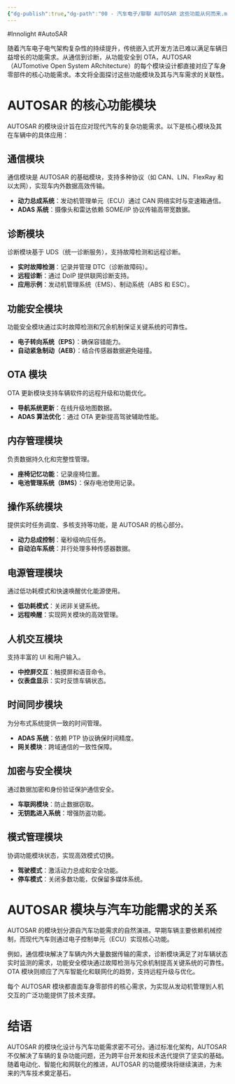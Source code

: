 ```yaml
---
{"dg-publish":true,"dg-path":"00 - 汽车电子/聊聊 AUTOSAR 这些功能从何而来.md","permalink":"/00 - 汽车电子/聊聊 AUTOSAR 这些功能从何而来/","created":"2025-04-11T15:52:12.392+08:00","updated":"2025-04-11T16:02:41.611+08:00"}
---
```


#Innolight #AutoSAR 

随着汽车电子电气架构复杂性的持续提升，传统嵌入式开发方法已难以满足车辆日益增长的功能需求。从通信到诊断，从功能安全到 OTA，AUTOSAR（AUTomotive Open System ARchitecture）的每个模块设计都直接对应了车身零部件的核心功能需求。本文将全面探讨这些功能模块及其与汽车需求的关联性。

# AUTOSAR 的核心功能模块

AUTOSAR 的模块设计旨在应对现代汽车的复杂功能需求。以下是核心模块及其在车辆中的具体应用：

## 通信模块

通信模块是 AUTOSAR 的基础模块，支持多种协议（如 CAN、LIN、FlexRay 和以太网），实现车内外数据高效传输。

- **动力总成系统**：发动机管理单元（ECU）通过 CAN 网络实时与变速箱通信。
- **ADAS 系统**：摄像头和雷达依赖 SOME/IP 协议传输高带宽数据。

## 诊断模块

诊断模块基于 UDS（统一诊断服务），支持故障检测和远程诊断。

- **实时故障检测**：记录并管理 DTC（诊断故障码）。
- **远程诊断**：通过 DoIP 提供联网诊断支持。
- **应用示例**：发动机管理系统（EMS）、制动系统（ABS 和 ESC）。

## 功能安全模块

功能安全模块通过实时故障检测和冗余机制保证关键系统的可靠性。

- **电子转向系统（EPS）**：确保容错能力。
- **自动紧急制动（AEB）**：结合传感器数据避免碰撞。

## OTA 模块

OTA 更新模块支持车辆软件的远程升级和功能优化。

- **导航系统更新**：在线升级地图数据。
- **ADAS 算法优化**：通过 OTA 更新提高驾驶辅助性能。

## 内存管理模块

负责数据持久化和完整性管理。

- **座椅记忆功能**：记录座椅位置。
- **电池管理系统（BMS）**：保存电池使用记录。

## 操作系统模块

提供实时任务调度、多核支持等功能，是 AUTOSAR 的核心部分。

- **动力总成控制**：毫秒级响应任务。
- **自动泊车系统**：并行处理多种传感器数据。

## 电源管理模块

通过低功耗模式和快速唤醒优化能源使用。

- **低功耗模式**：关闭非关键系统。
- **远程唤醒**：实现网关模块的高效管理。

## 人机交互模块

支持丰富的 UI 和用户输入。

- **中控屏交互**：触摸屏和语音命令。
- **仪表盘显示**：实时反馈车辆状态。

## 时间同步模块

为分布式系统提供一致的时间管理。

- **ADAS 系统**：依赖 PTP 协议确保时间精度。
- **网关模块**：跨域通信的一致性保障。

## 加密与安全模块

通过数据加密和身份验证保护通信安全。

- **车联网模块**：防止数据窃取。
- **无钥匙进入系统**：增强防盗功能。

## 模式管理模块

协调功能模块状态，实现高效模式切换。

- **驾驶模式**：激活动力总成和安全功能。
- **停车模式**：关闭多数功能，仅保留多媒体系统。

# AUTOSAR 模块与汽车功能需求的关系

AUTOSAR 的模块划分源自汽车功能需求的自然演进。早期车辆主要依赖机械控制，而现代汽车则通过电子控制单元（ECU）实现核心功能。

例如，通信模块解决了车辆内外大量数据传输的需求，诊断模块满足了对车辆状态实时监测的需求，功能安全模块通过故障检测与冗余机制提高关键系统的可靠性。OTA 模块则顺应了汽车智能化和联网化的趋势，支持远程升级与优化。

每个 AUTOSAR 模块都直面车身零部件的核心需求，为实现从发动机管理到人机交互的广泛功能提供了技术支撑。

# 结语

AUTOSAR 的模块化设计与汽车功能需求密不可分。通过标准化架构，AUTOSAR 不仅解决了车辆的复杂功能问题，还为跨平台开发和技术迭代提供了坚实的基础。随着电动化、智能化和网联化的推进，AUTOSAR 的功能模块将继续演进，为未来的汽车技术奠定基石。